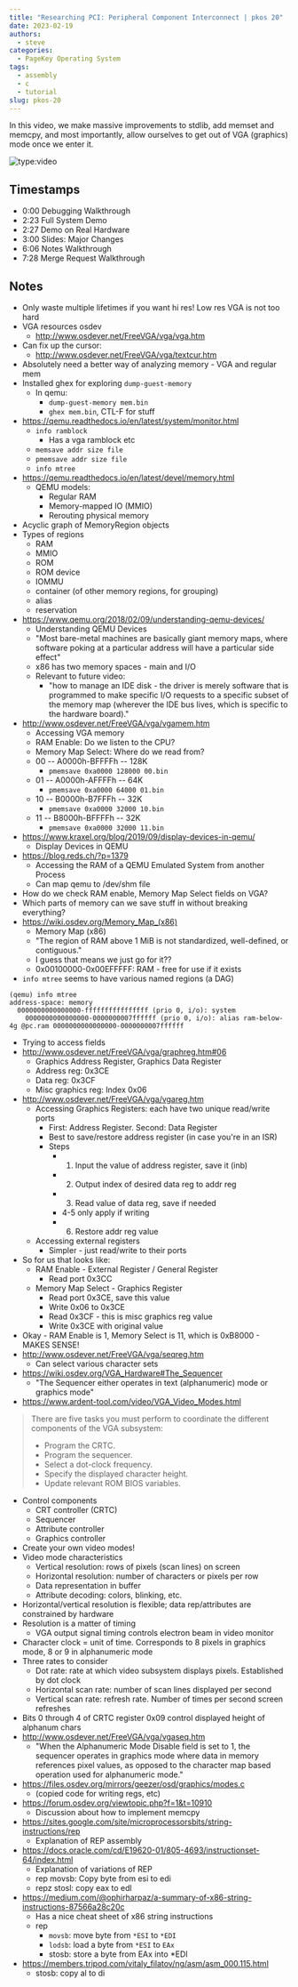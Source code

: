 ```yaml
---
title: "Researching PCI: Peripheral Component Interconnect | pkos 20"
date: 2023-02-19
authors:
  - steve
categories:
  - PageKey Operating System
tags:
  - assembly
  - c
  - tutorial
slug: pkos-20
---
```


In this video, we make massive improvements to stdlib, add memset and memcpy, and most importantly, allow ourselves to get out of VGA (graphics) mode once we enter it.

<!-- more -->

![type:video](https://www.youtube.com/embed/TTAqgKs_ZpI)

## Timestamps
- 0:00 Debugging Walkthrough
- 2:23 Full System Demo
- 2:27 Demo on Real Hardware
- 3:00 Slides: Major Changes
- 6:06 Notes Walkthrough
- 7:28 Merge Request Walkthrough

## Notes
- Only waste multiple lifetimes if you want hi res! Low res VGA is not too hard  
- VGA resources osdev  
	- <http://www.osdever.net/FreeVGA/vga/vga.htm>
- Can fix up the cursor:  
	- <http://www.osdever.net/FreeVGA/vga/textcur.htm>
- Absolutely need a better way of analyzing memory - VGA and regular mem
- Installed ghex for exploring `dump-guest-memory`
	- In qemu: 
		- `dump-guest-memory mem.bin`
		- `ghex mem.bin`, CTL-F for stuff
- <https://qemu.readthedocs.io/en/latest/system/monitor.html>
	- `info ramblock`
		- Has a vga ramblock etc
	- `memsave addr size file`
	- `pmemsave addr size file`
	- `info mtree`
- <https://qemu.readthedocs.io/en/latest/devel/memory.html>
	- QEMU models:
		- Regular RAM
		- Memory-mapped IO (MMIO)
		- Rerouting physical memory
- Acyclic graph of MemoryRegion objects
- Types of regions
	- RAM
	- MMIO
	- ROM
	- ROM device
	- IOMMU
	- container (of other memory regions, for grouping)
	- alias
	- reservation
- <https://www.qemu.org/2018/02/09/understanding-qemu-devices/>
	- Understanding QEMU Devices
	- "Most bare-metal machines are basically giant memory maps, where software poking at a particular address will have a particular side effect"
	- x86 has two memory spaces - main and I/O
	- Relevant to future video:
		- "how to manage an IDE disk - the driver is merely software that is programmed to make specific I/O requests to a specific subset of the memory map (wherever the IDE bus lives, which is specific to the hardware board)."
- <http://www.osdever.net/FreeVGA/vga/vgamem.htm>
	- Accessing VGA memory
	- RAM Enable: Do we listen to the CPU?
	- Memory Map Select: Where do we read from?
	- 00 -- A0000h-BFFFFh -- 128K
		- `pmemsave 0xa0000 128000 00.bin`
	- 01 -- A0000h-AFFFFh -- 64K
		- `pmemsave 0xa0000 64000 01.bin`
	- 10 -- B0000h-B7FFFh -- 32K
		- `pmemsave 0xa0000 32000 10.bin`
	- 11 -- B8000h-BFFFFh -- 32K
		- `pmemsave 0xa0000 32000 11.bin`
- <https://www.kraxel.org/blog/2019/09/display-devices-in-qemu/>
	- Display Devices in QEMU
- <https://blog.reds.ch/?p=1379>
	- Accessing the RAM of a QEMU Emulated System from another Process
	- Can map qemu to /dev/shm file
- How do we check RAM enable, Memory Map Select fields on VGA?
- Which parts of memory can we save stuff in without breaking everything?
- <https://wiki.osdev.org/Memory_Map_(x86)>
	- Memory Map (x86)
	- "The region of RAM above 1 MiB is not standardized, well-defined, or contiguous."
	- I guess that means we just go for it??
	- 0x00100000-0x00EFFFFF: RAM - free for use if it exists
- `info mtree` seems to have various named regions (a DAG)
```
(qemu) info mtree
address-space: memory
  0000000000000000-ffffffffffffffff (prio 0, i/o): system
    0000000000000000-0000000007ffffff (prio 0, i/o): alias ram-below-4g @pc.ram 0000000000000000-0000000007ffffff
```
- Trying to access fields
- <http://www.osdever.net/FreeVGA/vga/graphreg.htm#06>
	- Graphics Address Register, Graphics Data Register
	- Address reg: 0x3CE
	- Data reg: 0x3CF
	- Misc graphics reg: Index 0x06
- <http://www.osdever.net/FreeVGA/vga/vgareg.htm>
	- Accessing Graphics Registers: each have two unique read/write ports
		- First: Address Register. Second: Data Register
		- Best to save/restore address register (in case you're in an ISR)
		- Steps
			- 1. Input the value of address register, save it (inb)
			- 2. Output index of desired data reg to addr reg
			- 3. Read value of data reg, save if needed
			- 4-5 only apply if writing
			- 6. Restore addr reg value
	- Accessing external registers
		- Simpler - just read/write to their ports
- So for us that looks like:
	- RAM Enable - External Register / General Register
		- Read port 0x3CC
	- Memory Map Select - Graphics Register
		- Read port 0x3CE, save this value
		- Write 0x06 to 0x3CE
		- Read 0x3CF - this is misc graphics reg value
		- Write 0x3CE with original value
- Okay - RAM Enable is 1, Memory Select is 11, which is 0xB8000 - MAKES SENSE!
- <http://www.osdever.net/FreeVGA/vga/seqreg.htm>
	- Can select various character sets
- <https://wiki.osdev.org/VGA_Hardware#The_Sequencer>
	- "The Sequencer either operates in text (alphanumeric) mode or graphics mode"
- <https://www.ardent-tool.com/video/VGA_Video_Modes.html>
> There are five tasks you must perform to coordinate the different components of the VGA subsystem:
> - Program the CRTC.
> - Program the sequencer.
> - Select a dot-clock frequency.
> - Specify the displayed character height.
> - Update relevant ROM BIOS variables.
-  Control components
	- CRT controller (CRTC)
	- Sequencer
	- Attribute controller
	- Graphics controller
- Create your own video modes!
- Video mode characteristics
	- Vertical resolution: rows of pixels (scan lines) on screen
	- Horizontal resolution: number of characters or pixels per row
	- Data representation in buffer
	- Attribute decoding: colors, blinking, etc.
- Horizontal/vertical resolution is flexible; data rep/attributes are constrained by hardware
- Resolution is a matter of timing
	- VGA output signal timing controls electron beam in video monitor
- Character clock = unit of time. Corresponds to 8 pixels in graphics mode, 8 or 9 in alphanumeric mode
- Three rates to consider
	- Dot rate: rate at which video subsystem displays pixels. Established by dot clock
	- Horizontal scan rate: number of scan lines displayed per second
	- Vertical scan rate: refresh rate. Number of times per second screen refreshes
- Bits 0 through 4 of CRTC register 0x09 control displayed height of alphanum chars
- <http://www.osdever.net/FreeVGA/vga/vgaseq.htm>
	- "When the Alphanumeric Mode Disable field is set to 1, the sequencer operates in graphics mode where data in memory references pixel values, as opposed to the character map based operation used for alphanumeric mode."
- <https://files.osdev.org/mirrors/geezer/osd/graphics/modes.c>
	- (copied code for writing regs, etc)
- <https://forum.osdev.org/viewtopic.php?f=1&t=10910>
	- Discussion about how to implement memcpy
- <https://sites.google.com/site/microprocessorsbits/string-instructions/rep>
	- Explanation of REP assembly
- <https://docs.oracle.com/cd/E19620-01/805-4693/instructionset-64/index.html>
	- Explanation of variations of REP
	- rep movsb: Copy byte from esi to edi
	- repz stosl: copy eax to edl
- <https://medium.com/@ophirharpaz/a-summary-of-x86-string-instructions-87566a28c20c>
	- Has a nice cheat sheet of x86 string instructions
	- rep
		- `movsb`: move byte from `*ESI` to `*EDI`
		- `lodsb`: load a byte from `*ESI` to `EAx`
		- stosb: store a byte from EAx into \*EDI
- <https://members.tripod.com/vitaly_filatov/ng/asm/asm_000.115.html>
	- stosb: copy al to di

